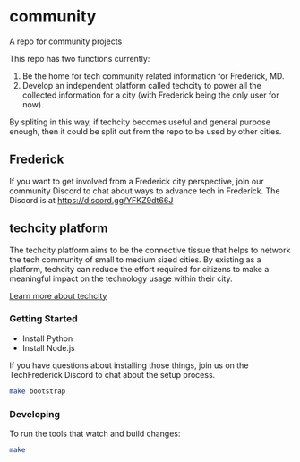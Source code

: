 # community

A repo for community projects

This repo has two functions currently:

1. Be the home for tech community related information for Frederick, MD.
2. Develop an independent platform called techcity to power all the collected
   information for a city (with Frederick being the only user for now).

By spliting in this way,
if techcity becomes useful and general purpose enough,
then it could be split out from the repo to be used by other cities.

## Frederick

If you want to get involved from a Frederick city perspective,
join our community Discord to chat about ways to advance tech
in Frederick.
The Discord is at https://discord.gg/YFKZ9dt66J

## techcity platform

The techcity platform aims to be the connective tissue that helps
to network the tech community of small to medium sized cities.
By existing as a platform,
techcity can reduce the effort required for citizens to make a meaningful impact
on the technology usage within their city.

[Learn more about techcity](docs/techcity/index.md)

### Getting Started

* Install Python
* Install Node.js

If you have questions about installing those things,
join us on the TechFrederick Discord to chat about the setup process.

```bash
make bootstrap
```

### Developing

To run the tools that watch and build changes:

```bash
make
```
